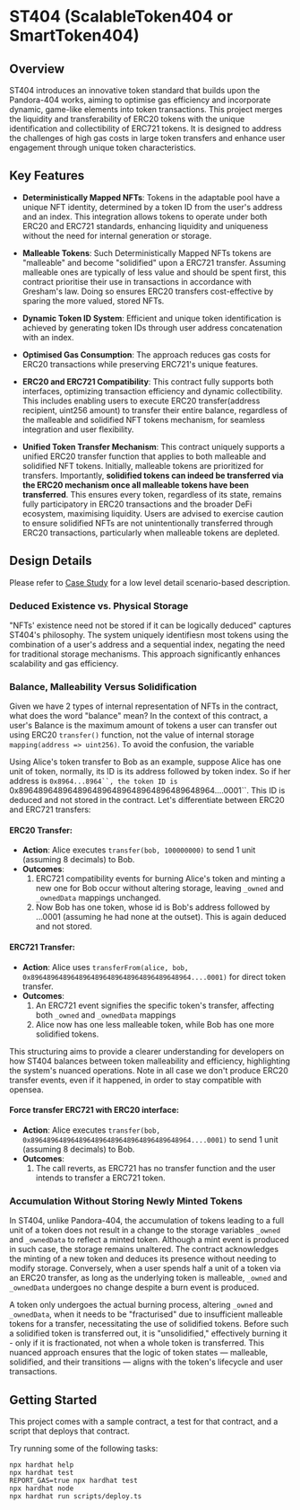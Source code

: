 # ST404 (ScalableToken404 or SmartToken404)

## Overview

ST404 introduces an innovative token standard that builds upon the Pandora-404 works, aiming to optimise gas efficiency and incorporate dynamic, game-like elements into token transactions. This project merges the liquidity and transferability of ERC20 tokens with the unique identification and collectibility of ERC721 tokens. It is designed to address the challenges of high gas costs in large token transfers and enhance user engagement through unique token characteristics.

## Key Features

- **Deterministically Mapped NFTs**: Tokens in the adaptable pool have a unique NFT identity, determined by a token ID from the user's address and an index. This integration allows tokens to operate under both ERC20 and ERC721 standards, enhancing liquidity and uniqueness without the need for internal generation or storage.
- **Malleable Tokens**: Such Deterministically Mapped NFTs tokens are "malleable" and become "solidified" upon a ERC721 transfer. Assuming malleable ones are typically of less value and should be spent first, this contract prioritise their use in transactions in accordance with Gresham's law. Doing so ensures ERC20 transfers cost-effective by sparing the more valued, stored NFTs.
- **Dynamic Token ID System**: Efficient and unique token identification is achieved by generating token IDs through user address concatenation with an index.
- **Optimised Gas Consumption**: The approach reduces gas costs for ERC20 transactions while preserving ERC721's unique features.
- **ERC20 and ERC721 Compatibility**: This contract fully supports both interfaces, optimizing transaction efficiency and dynamic collectibility. This includes enabling users to execute ERC20 transfer(address recipient, uint256 amount) to transfer their entire balance, regardless of the malleable and solidified NFT tokens mechanism, for seamless integration and user flexibility.

- **Unified Token Transfer Mechanism**: This contract uniquely supports a unified ERC20 transfer function that applies to both malleable and solidified NFT tokens. Initially, malleable tokens are prioritized for transfers. Importantly, **solidified tokens can indeed be transferred via the ERC20 mechanism once all malleable tokens have been transferred**. This ensures every token, regardless of its state, remains fully participatory in ERC20 transactions and the broader DeFi ecosystem, maximising liquidity. Users are advised to exercise caution to ensure solidified NFTs are not unintentionally transferred through ERC20 transactions, particularly when malleable tokens are depleted.

## Design Details

Please refer to [Case Study](CASESTUDY.md) for a low level detail scenario-based description.

### Deduced Existence vs. Physical Storage

"NFTs' existence need not be stored if it can be logically deduced" captures ST404's philosophy. The system uniquely identifiesn most tokens using the combination of a user's address and a sequential index, negating the need for traditional storage mechanisms. This approach significantly enhances scalability and gas efficiency.

### Balance, Malleability Versus Solidification

Given we have 2 types of internal representation of NFTs in the contract, what does the word "balance" mean? In the context of this contract, a user's Balance is the maximum amount of tokens a user can transfer out using ERC20 `transfer()` function, not the value of internal storage `mapping(address => uint256)`. To avoid the confusion, the variable 

Using Alice's token transfer to Bob as an example, suppose Alice has one unit of token, normally, its ID is its address followed by token index. So if her address is `0x8964...8964``, the token ID is `0x8964896489648964896489648964896489648964....0001``. This ID is deduced and not stored in the contract. Let's differentiate between ERC20 and ERC721 transfers:

#### ERC20 Transfer:
- **Action**: Alice executes `transfer(bob, 100000000)` to send 1 unit (assuming 8 decimals) to Bob.
- **Outcomes**:
  1. ERC721 compatibility events for burning Alice's token and minting a new one for Bob occur without altering storage, leaving `_owned` and `_ownedData` mappings unchanged.
  2. Now Bob has one token, whose id is Bob's address followed by ...0001 (assuming he had none at the outset). This is again deduced and not stored.

#### ERC721 Transfer:
- **Action**: Alice uses `transferFrom(alice, bob, 0x8964896489648964896489648964896489648964....0001)` for direct token transfer.
- **Outcomes**:
  1. An ERC721 event signifies the specific token's transfer, affecting both `_owned` and `_ownedData` mappings
  2. Alice now has one less malleable token, while Bob has one more solidified tokens.

This structuring aims to provide a clearer understanding for developers on how ST404 balances between token malleability and efficiency, highlighting the system's nuanced operations. Note in all case we don't produce ERC20 transfer events, even if it happened, in order to stay compatible with opensea.

#### Force transfer ERC721 with ERC20 interface:

- **Action**: Alice executes `transfer(bob, 0x8964896489648964896489648964896489648964....0001)` to send 1 unit (assuming 8 decimals) to Bob.
- **Outcomes**:
  1. The call reverts, as ERC721 has no transfer function and the user intends to transfer a ERC721 token.

### Accumulation Without Storing Newly Minted Tokens

In ST404, unlike Pandora-404, the accumulation of tokens leading to a full unit of a token does not result in a change to the storage variables `_owned` and `_ownedData` to reflect a minted token. Although a mint event is produced in such case, the storage remains unaltered. The contract acknowledges the minting of a new token and deduces its presence without needing to modify storage. Conversely, when a user spends half a unit of a token via an ERC20 transfer, as long as the underlying token is malleable, `_owned` and `_ownedData` undergoes no change despite a burn event is produced.

A token only undergoes the actual burning process, altering `_owned` and `_ownedData`, when it needs to be "fracturised" due to insufficient malleable tokens for a transfer, necessitating the use of solidified tokens. Before such a solidified token is transferred out, it is "unsolidified," effectively burning it - only if it is fractionated, not when a whole token is transferred. This nuanced approach ensures that the logic of token states — malleable, solidified, and their transitions — aligns with the token's lifecycle and user transactions.

## Getting Started

This project comes with a sample contract, a test for that contract, and a script that deploys that contract.

Try running some of the following tasks:

```shell
npx hardhat help
npx hardhat test
REPORT_GAS=true npx hardhat test
npx hardhat node
npx hardhat run scripts/deploy.ts
```
